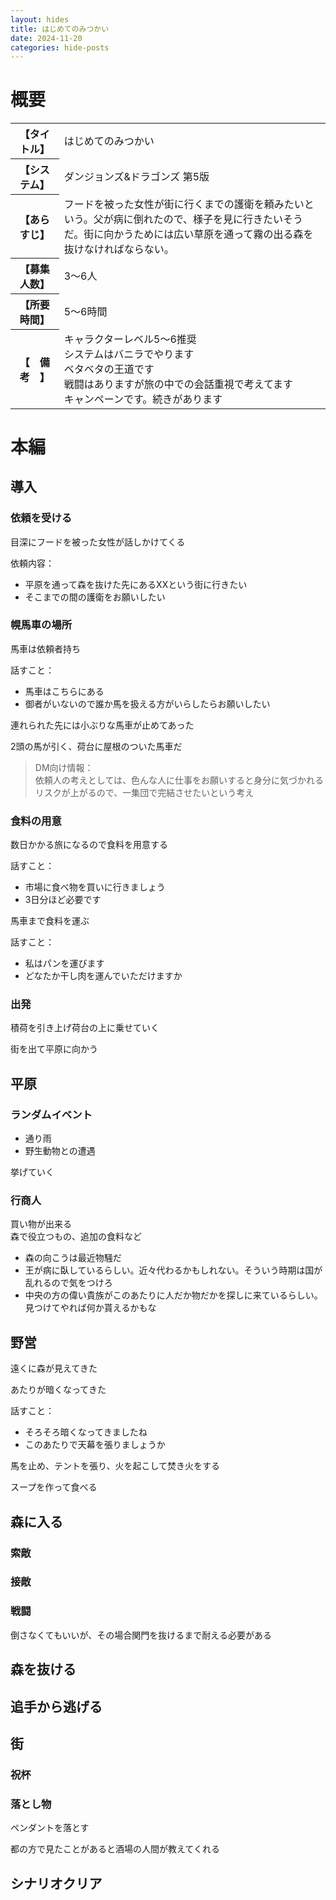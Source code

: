 ```yaml
---
layout: hides
title: はじめてのみつかい
date: 2024-11-20
categories: hide-posts
---
```

# 概要
<table>
    <tr>
        <th>【タイトル】</th>
        <td>はじめてのみつかい</td>
    </tr>
    <tr>
        <th>【システム】</th>
        <td>ダンジョンズ&ドラゴンズ 第5版</td>
    </tr>
    <tr>
        <th>【あらすじ】</th>
        <td>フードを被った女性が街に行くまでの護衛を頼みたいという。父が病に倒れたので、様子を見に行きたいそうだ。街に向かうためには広い草原を通って霧の出る森を抜けなければならない。</td>
    </tr>
    <tr>
        <th>【募集人数】</th>
        <td>3～6人</td>
    </tr>
    <tr>
        <th>【所要時間】</th>
        <td>5〜6時間</td>
    </tr>
    <tr>
        <th>【　備考　】</th>
        <td>キャラクターレベル5〜6推奨<br />システムはバニラでやります<br />ベタベタの王道です<br />戦闘はありますが旅の中での会話重視で考えてます<br />キャンペーンです。続きがあります</td>
    </tr>
</table>

# 本編
## 導入
### 依頼を受ける
目深にフードを被った女性が話しかけてくる

依頼内容：
- 平原を通って森を抜けた先にあるXXという街に行きたい
- そこまでの間の護衛をお願いしたい

### 幌馬車の場所
馬車は依頼者持ち

話すこと：
- 馬車はこちらにある
- 御者がいないので誰か馬を扱える方がいらしたらお願いしたい

連れられた先には小ぶりな馬車が止めてあった

2頭の馬が引く、荷台に屋根のついた馬車だ

> DM向け情報：  
> 依頼人の考えとしては、色んな人に仕事をお願いすると身分に気づかれるリスクが上がるので、一集団で完結させたいという考え

### 食料の用意
数日かかる旅になるので食料を用意する

話すこと：
- 市場に食べ物を買いに行きましょう
- 3日分ほど必要です

馬車まで食料を運ぶ

話すこと：
- 私はパンを運びます
- どなたか干し肉を運んでいただけますか

### 出発
積荷を引き上げ荷台の上に乗せていく

街を出て平原に向かう

## 平原
### ランダムイベント
- 通り雨
- 野生動物との遭遇

挙げていく

### 行商人
買い物が出来る  
森で役立つもの、追加の食料など

- 森の向こうは最近物騒だ
- 王が病に臥しているらしい。近々代わるかもしれない。そういう時期は国が乱れるので気をつけろ
- 中央の方の偉い貴族がこのあたりに人だか物だかを探しに来ているらしい。見つけてやれば何か貰えるかもな

## 野営
遠くに森が見えてきた

あたりが暗くなってきた

話すこと：
- そろそろ暗くなってきましたね
- このあたりで天幕を張りましょうか

馬を止め、テントを張り、火を起こして焚き火をする

スープを作って食べる

## 森に入る
### 索敵
### 接敵
### 戦闘
倒さなくてもいいが、その場合関門を抜けるまで耐える必要がある

## 森を抜ける
## 追手から逃げる
## 街
### 祝杯
### 落とし物
ペンダントを落とす

都の方で見たことがあると酒場の人間が教えてくれる

## シナリオクリア
